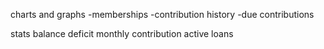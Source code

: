 charts and graphs
-memberships
-contribution history
-due contributions

stats
balance
deficit
monthly contribution
active loans
